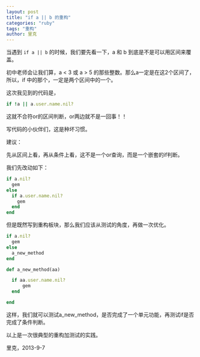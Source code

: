 ```yaml
---
layout: post
title: "if a || b 的重构"
categories: "ruby"
tags: "重构"
author: 里克
---
```


当遇到 `if a || b` 的时候，我们要先看一下，a 和 b 到底是不是可以用区间来覆盖。

初中老师会让我们算，a < 3 或 a > 5 的那些整数。那么a一定是在这2个区间了，所以，if 中的那个，一定是两个区间中的一个。

这次我见到的代码是，

```ruby
if !a || a.user.name.nil?
```

这就不合符or的区间判断，or两边就不是一回事！！

写代码的小伙伴们，这是种坏习惯。

建议：

先从区间上看，再从条件上看，这不是一个or查询，而是一个嵌套的if判断。

我们先改动如下：


```ruby
if a.nil?
  gem
else
  if a.user.name.nil?
    gem
  end
end
```

但是既然写到重构板块，那么我们应该从测试的角度，再做一次优化。


```ruby
if a.nil?
  gem
else
  a_new_method
end

def a_new_method(aa)

  if aa.user.name.nil?
      gem
  end

end
```

这样，我们就可以测试a_new_method，是否完成了一个单元功能，再测试if是否完成了条件判断。

以上是一次很典型的重构加测试的实践。

里克，2013-9-7
